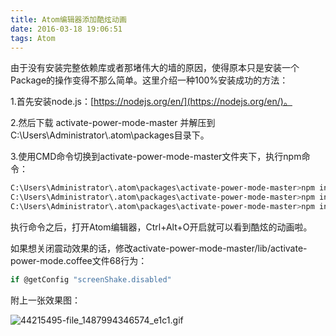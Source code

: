 ```yaml
---
title: Atom编辑器添加酷炫动画
date: 2016-03-18 19:06:51
tags: Atom
---
```

由于没有安装完整依赖库或者那堵伟大的墙的原因，使得原本只是安装一个Package的操作变得不那么简单。这里介绍一种100%安装成功的方法：

1.首先安装node.js：[https://nodejs.org/en/](https://nodejs.org/en/)。

2.然后下载 activate-power-mode-master 并解压到 C:\Users\Administrator\\.atom\packages目录下。

3.使用CMD命令切换到activate-power-mode-master文件夹下，执行npm命令：

<!--more-->
```bash
C:\Users\Administrator\.atom\packages\activate-power-mode-master>npm install lodash
C:\Users\Administrator\.atom\packages\activate-power-mode-master>npm install lodash.random
C:\Users\Administrator\.atom\packages\activate-power-mode-master>npm install lodash.throttle
```
执行命令之后，打开Atom编辑器，Ctrl+Alt+O开启就可以看到酷炫的动画啦。

如果想关闭震动效果的话，修改activate-power-mode-master/lib/activate-power-mode.coffee文件68行为：
```javascript
if @getConfig "screenShake.disabled"    
```
附上一张效果图：

![44215495-file_1487994346574_e1c1.gif](https://www.tuchuang001.com/images/2017/06/11/44215495-file_1487994346574_e1c1.gif)
